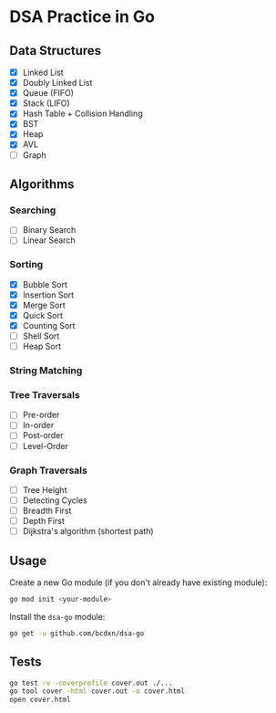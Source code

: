 # DSA Practice in Go

## Data Structures

- [x] Linked List
- [x] Doubly Linked List
- [x] Queue (FIFO)
- [x] Stack (LIFO)
- [x] Hash Table + Collision Handling
- [x] BST
- [x] Heap
- [x] AVL
- [ ] Graph

## Algorithms

### Searching

- [ ] Binary Search
- [ ] Linear Search

### Sorting

- [x] Bubble Sort
- [x] Insertion Sort
- [x] Merge Sort
- [x] Quick Sort
- [x] Counting Sort
- [ ] Shell Sort
- [ ] Heap Sort

### String Matching

### Tree Traversals

- [ ] Pre-order
- [ ] In-order
- [ ] Post-order
- [ ] Level-Order

### Graph Traversals

- [ ] Tree Height
- [ ] Detecting Cycles
- [ ] Breadth First
- [ ] Depth First
- [ ] Dijkstra's algorithm (shortest path)

## Usage

Create a new Go module (if you don't already have existing module):

```bash
go mod init <your-module>
```

Install the `dsa-go` module:

```bash
go get -u github.com/bcdxn/dsa-go
```

## Tests

```bash
go test -v -coverprofile cover.out ./...
go tool cover -html cover.out -o cover.html
open cover.html
```
